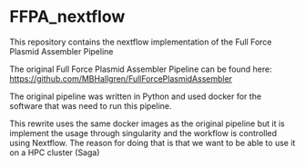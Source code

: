# FFPA_nextflow
This repository contains the nextflow implementation of the Full Force Plasmid Assembler Pipeline

The original Full Force Plasmid Assembler Pipeline can be found here: https://github.com/MBHallgren/FullForcePlasmidAssembler

The original pipeline was written in Python and used docker for the software that was need to run this pipeline.

This rewrite uses the same docker images as the original pipeline but it is implement the usage through singularity and the workflow is controlled using Nextflow. The reason for doing that is that we want to be able to use it on a HPC cluster (Saga)

